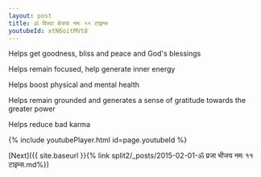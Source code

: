 ```yaml
---
layout: post
title: ॐ विस्वा क्षेत्रया नमः ११ टाइम्स
youtubeId: xtN6oitMVt8
---
```

 
 
Helps get goodness, bliss and peace and God's blessings
 
Helps remain focused, help generate inner energy 
 
Helps boost physical and mental health 
 
Helps remain grounded and generates a sense of gratitude towards the greater power 
 
Helps reduce bad karma
 
 
 
 


{% include youtubePlayer.html id=page.youtubeId %}
 
[Next]({{ site.baseurl }}{% link  split2/_posts/2015-02-01-ॐ प्रजा भीजय नमः ११ टाइम्स.md%})
 
